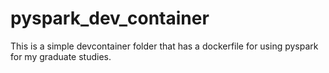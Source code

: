# pyspark_dev_container
This is a simple devcontainer folder that has a dockerfile for using pyspark for my graduate studies.
